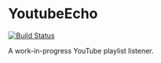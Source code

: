 # YoutubeEcho
[![Build Status](https://travis-ci.org/streanga-sarmis/youtubeEcho.svg?branch=master)](https://travis-ci.org/streanga-sarmis/youtubeEcho)

A work-in-progress YouTube playlist listener.